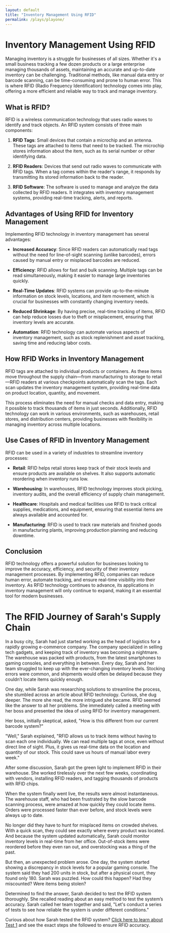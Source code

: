 ```yaml
---
layout: default
title: "Inventory Management Using RFID"
permalink: /plays/playone/
---
```

# Inventory Management Using RFID

Managing inventory is a struggle for businesses of all sizes. Whether it's a small business tracking a few dozen products or a large enterprise managing thousands of assets, maintaining an accurate and up-to-date inventory can be challenging. Traditional methods, like manual data entry or barcode scanning, can be time-consuming and prone to human error. This is where RFID (Radio Frequency Identification) technology comes into play, offering a more efficient and reliable way to track and manage inventory.

## What is RFID?

RFID is a wireless communication technology that uses radio waves to identify and track objects. An RFID system consists of three main components:

1. **RFID Tags**: Small devices that contain a microchip and an antenna. These tags are attached to items that need to be tracked. The microchip stores information about the item, such as its serial number or other identifying data.
   
2. **RFID Readers**: Devices that send out radio waves to communicate with RFID tags. When a tag comes within the reader's range, it responds by transmitting its stored information back to the reader.

3. **RFID Software**: The software is used to manage and analyze the data collected by RFID readers. It integrates with inventory management systems, providing real-time tracking, alerts, and reports.

## Advantages of Using RFID for Inventory Management

Implementing RFID technology in inventory management has several advantages:

- **Increased Accuracy**: Since RFID readers can automatically read tags without the need for line-of-sight scanning (unlike barcodes), errors caused by manual entry or misplaced barcodes are reduced.
  
- **Efficiency**: RFID allows for fast and bulk scanning. Multiple tags can be read simultaneously, making it easier to manage large inventories quickly.

- **Real-Time Updates**: RFID systems can provide up-to-the-minute information on stock levels, locations, and item movement, which is crucial for businesses with constantly changing inventory needs.

- **Reduced Shrinkage**: By having precise, real-time tracking of items, RFID can help reduce losses due to theft or misplacement, ensuring that inventory levels are accurate.

- **Automation**: RFID technology can automate various aspects of inventory management, such as stock replenishment and asset tracking, saving time and reducing labor costs.

## How RFID Works in Inventory Management

RFID tags are attached to individual products or containers. As these items move throughout the supply chain—from manufacturing to storage to retail—RFID readers at various checkpoints automatically scan the tags. Each scan updates the inventory management system, providing real-time data on product location, quantity, and movement.

This process eliminates the need for manual checks and data entry, making it possible to track thousands of items in just seconds. Additionally, RFID technology can work in various environments, such as warehouses, retail stores, and distribution centers, providing businesses with flexibility in managing inventory across multiple locations.

## Use Cases of RFID in Inventory Management

RFID can be used in a variety of industries to streamline inventory processes:

- **Retail**: RFID helps retail stores keep track of their stock levels and ensure products are available on shelves. It also supports automatic reordering when inventory runs low.

- **Warehousing**: In warehouses, RFID technology improves stock picking, inventory audits, and the overall efficiency of supply chain management.

- **Healthcare**: Hospitals and medical facilities use RFID to track critical supplies, medications, and equipment, ensuring that essential items are always available and accounted for.

- **Manufacturing**: RFID is used to track raw materials and finished goods in manufacturing plants, improving production planning and reducing downtime.

## Conclusion

RFID technology offers a powerful solution for businesses looking to improve the accuracy, efficiency, and security of their inventory management processes. By implementing RFID, companies can reduce human error, automate tracking, and ensure real-time visibility into their inventory. As RFID technology continues to advance, its applications in inventory management will only continue to expand, making it an essential tool for modern businesses.

# The RFID Journey of Sarah's Supply Chain

In a busy city, Sarah had just started working as the head of logistics for a rapidly growing e-commerce company. The company specialized in selling tech gadgets, and keeping track of inventory was becoming a nightmare. The warehouse was packed with products, from the latest smartphones to gaming consoles, and everything in between. Every day, Sarah and her team struggled to keep up with the ever-changing inventory levels. Stocking errors were common, and shipments would often be delayed because they couldn’t locate items quickly enough.

One day, while Sarah was researching solutions to streamline the process, she stumbled across an article about RFID technology. Curious, she dug deeper. The more she read, the more intrigued she became. RFID seemed like the answer to all her problems. She immediately called a meeting with her boss and presented the idea of using RFID for inventory management.

Her boss, initially skeptical, asked, "How is this different from our current barcode system?"

"Well," Sarah explained, "RFID allows us to track items without having to scan each one individually. We can read multiple tags at once, even without direct line of sight. Plus, it gives us real-time data on the location and quantity of our stock. This could save us hours of manual labor every week."

After some discussion, Sarah got the green light to implement RFID in their warehouse. She worked tirelessly over the next few weeks, coordinating with vendors, installing RFID readers, and tagging thousands of products with RFID chips.

When the system finally went live, the results were almost instantaneous. The warehouse staff, who had been frustrated by the slow barcode scanning process, were amazed at how quickly they could locate items. Orders were processed faster than ever before, and stock levels were always up to date.

No longer did they have to hunt for misplaced items on crowded shelves. With a quick scan, they could see exactly where every product was located. And because the system updated automatically, Sarah could monitor inventory levels in real-time from her office. Out-of-stock items were reordered before they even ran out, and overstocking was a thing of the past.

But then, an unexpected problem arose. One day, the system started showing a discrepancy in stock levels for a popular gaming console. The system said they had 200 units in stock, but after a physical count, they found only 180. Sarah was puzzled. How could this happen? Had they miscounted? Were items being stolen?

Determined to find the answer, Sarah decided to test the RFID system thoroughly. She recalled reading about an easy method to test the system’s accuracy. Sarah called her team together and said, "Let's conduct a series of tests to see how reliable the system is under different conditions."

Curious about how Sarah tested the RFID system? [Click here to learn about Test 1](https://riley206.github.io/minimal-mistakes/wireless-tests/testone/) and see the exact steps she followed to ensure RFID accuracy.

